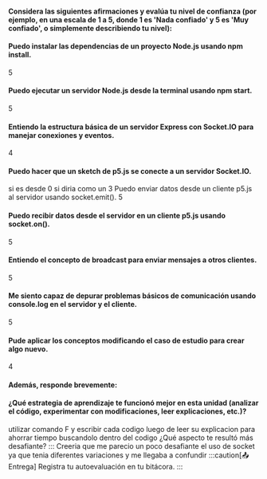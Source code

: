 #### Considera las siguientes afirmaciones y evalúa tu nivel de confianza (por ejemplo, en una escala de 1 a 5, donde 1 es 'Nada confiado' y 5 es 'Muy confiado', o simplemente describiendo tu nivel):

#### Puedo instalar las dependencias de un proyecto Node.js usando npm install.
5
#### Puedo ejecutar un servidor Node.js desde la terminal usando npm start.
5
#### Entiendo la estructura básica de un servidor Express con Socket.IO para manejar conexiones y eventos.
4
#### Puedo hacer que un sketch de p5.js se conecte a un servidor Socket.IO.
si es desde 0 si diria como un 3
Puedo enviar datos desde un cliente p5.js al servidor usando socket.emit().
5
#### Puedo recibir datos desde el servidor en un cliente p5.js usando socket.on().
5
#### Entiendo el concepto de broadcast para enviar mensajes a otros clientes.
5
#### Me siento capaz de depurar problemas básicos de comunicación usando console.log en el servidor y el cliente.
5
#### Pude aplicar los conceptos modificando el caso de estudio para crear algo nuevo.
4
#### Además, responde brevemente:

#### ¿Qué estrategia de aprendizaje te funcionó mejor en esta unidad (analizar el código, experimentar con modificaciones, leer explicaciones, etc.)?
utilizar comando F y escribir cada codigo luego de leer su explicacion para ahorrar tiempo buscandolo dentro del codigo
¿Qué aspecto te resultó más desafiante? :::
Creeria que me parecio un poco desafiante el uso de socket ya que tenia diferentes variaciones 
y me llegaba a confundir 
:::caution[📤 Entrega] Registra tu autoevaluación en tu bitácora. :::
